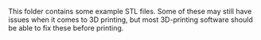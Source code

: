 This folder contains some example STL files. Some of these may still have issues when it comes to 3D printing, but most 3D-printing software should be able to fix these before printing.

